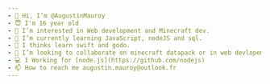 ```yaml
---
- 👋 Hi, I’m @AugustinMauroy
- 😇 I'm 16 year old
- 👀 I’m interested in Web development and Minecraft dev.
- 🌱 I’m currently learning JavaScript, nodeJS and sql.
- 🤔 I thinks learn swift and godo.
- 💞️ I’m looking to collaborate on minecraft datapack or in web devlopement'
- 💻 I Working for [node.js](https://github.com/nodejs)
- 📫 How to reach me augustin.mauroy@outlook.fr
---
```

